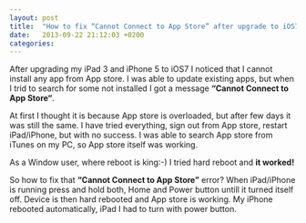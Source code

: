 ```yaml
---
layout: post
title:  "How to fix “Cannot Connect to App Store” after upgrade to iOS7"
date:   2013-09-22 21:12:03 +0200
categories: 
---
```



After upgrading my iPad 3 and iPhone 5 to iOS7 I noticed that I cannot install any app from App store. I was able to update existing apps, but when I trid to search for some not installed I got a message **“Cannot Connect to App Store“**.

At first I thought it is because App store is overloaded, but after few days it was still the same. I have tried everything, sign out from App store, restart iPad/iPhone, but with no success. I was able to search App store from iTunes on my PC, so App store itself was working.

As a Window user, where reboot is king:-) I tried hard reboot and **it worked!**

So how to fix that **“Cannot Connect to App Store”** error? When iPad/iPhone is running press and hold both, Home and Power button untill it turned itself off. Device is then hard rebooted and App store is working. My iPhone rebooted automatically, iPad I had to turn with power button.
